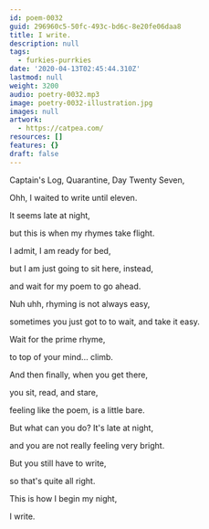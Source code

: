 ```yaml
---
id: poem-0032
guid: 296960c5-50fc-493c-bd6c-8e20fe06daa8
title: I write.
description: null
tags:
  - furkies-purrkies
date: '2020-04-13T02:45:44.310Z'
lastmod: null
weight: 3200
audio: poetry-0032.mp3
image: poetry-0032-illustration.jpg
images: null
artwork:
  - https://catpea.com/
resources: []
features: {}
draft: false
---
```


Captain's Log, Quarantine, Day Twenty Seven,

Ohh, I waited to write until eleven.

It seems late at night,

but this is when my rhymes take flight.

I admit, I am ready for bed,

but I am just going to sit here, instead,

and wait for my poem to go ahead.

Nuh uhh, rhyming is not always easy,

sometimes you just got to to wait, and take it easy.

Wait for the prime rhyme,

to top of your mind... climb.

And then finally, when you get there,

you sit, read, and stare,

feeling like the poem, is a little bare.

But what can you do? It's late at night,

and you are not really feeling very bright.

But you still have to write,

so that's quite all right.

This is how I begin my night,

I write.
